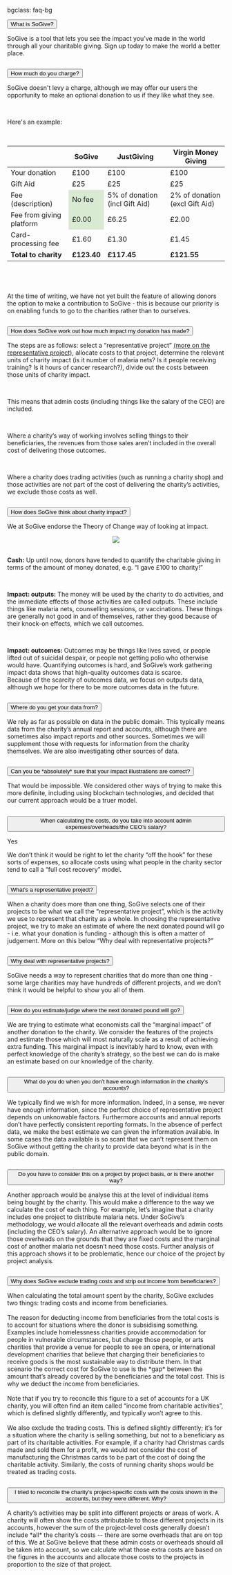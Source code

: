 bgclass: faq-bg

<div class="faq-bg">
</div>

<div class="col-md-12">
	<div class="col-md-offset-1 col-md-10">
		<div id="faqsection">
			<button class="accordion btn-lg black-font btn-accordion">What is SoGive?<span class="pull-right glyphicon glyphicon-plus"></span></button>
			<div class="panel">
				<p class="font-18 black-font">SoGive is a tool that lets you see the impact you’ve made in the world through all your charitable giving. Sign up today to make the world a better place.</p>
			</div>
			<!-- Cheap vertical space, you can increase or decrease it by changing the em level-->
			<div class="col-xs-12" style="height:1em;">
			<!-- End of cheap vertical space -->
			</div>
			<button class="accordion btn-lg black-font btn-accordion">How much do you charge?<span class="pull-right glyphicon glyphicon-plus"></span></button>
			<div class="panel">
				<p class="font-18 black-font">SoGive doesn't levy a charge, although we may offer our users the opportunity to make an optional donation to us if they like what they see.</p>
				<br>
				<p class="text-muted">Here's an example:</p>
				<br>
				<table class="table table-bordered">
					<thead>
						<tr>
							<th></th>
							<th>SoGive</th>
							<th>JustGiving</th>
							<th>Virgin Money Giving</th>
						</tr>
					</thead>
					<tbody>
						<tr>
							<td>Your donation</td>
							<td>£100</td>
							<td>£100</td>
							<td>£100</td>
						</tr>
						<tr>
							<td>Gift Aid</td>
							<td>£25</td>
							<td>£25</td>
							<td>£25</td>
						</tr>
						<tr>
							<td>Fee (description)</td>
							<td bgcolor="#D9EAD3">No fee</td>
							<td>5% of donation (incl Gift Aid)</td>
							<td>2% of donation (excl Gift Aid)</td>
						</tr>
						<tr>
							<td>Fee from giving platform</td>
							<td bgcolor="#D9EAD3">£0.00</td>
							<td>£6.25</td>
							<td>£2.00</td>
						</tr>
						<tr>
							<td>Card-processing fee</td>
							<td>£1.60</td>
							<td>£1.30</td>
							<td>£1.45</td>
						</tr>
						<tr>
							<td style="font-weight:bold">Total to charity</td>
							<td style="font-weight:bold">£123.40</td>
							<td style="font-weight:bold">£117.45</td>
							<td style="font-weight:bold">£121.55</td>
						</tr>
					</tbody>
				</table>
				<div class="col-md-12 hidden-sm hidden-xs" style="height:3em;">
				</div>
				<p class="font-18 black-font">
					At the time of writing, we have not yet built the feature of allowing donors the option to make a contribution to SoGive - this is because our priority is on enabling funds to go to the charities rather than to ourselves.
				</p>
			</div>
			<!-- Cheap vertical space, you can increase or decrease it by changing the em level-->
			<div class="col-xs-12" style="height:1em;">
			</div>
			<!-- End of cheap vertical space -->
			<button class="accordion btn-lg black-font btn-accordion">How does SoGive work out how much impact my donation has made?<span class="pull-right glyphicon glyphicon-plus"></span></button>
			<div class="panel">
				<p class="font-18 black-font">
					The steps are as follows: select a “representative project” <a href="#whatsarepresentativeprojectlink" id="whatsarepresentativeproject">(more on the representative project)</a>, allocate costs to that project, determine the relevant units of charity impact (is it number of malaria nets? Is it people receiving training? Is it hours of cancer research?), divide out the costs between those units of charity impact.
				</p>
				<br>
				<p class="font-18 black-font">
					This means that admin costs (including things like the salary of the CEO) are included.
				</p>
				<br>
				<p class="font-18 black-font">
					Where a charity’s way of working involves selling things to their beneficiaries, the revenues from those sales aren’t included in the overall cost of delivering those outcomes.
				</p>
				<br>
				<p class="font-18 black-font">
					Where a charity does trading activities (such as running a charity shop) and those activities are not part of the cost of delivering the charity’s activities, we exclude those costs as well.
				</p>
			</div>
			<!-- Cheap vertical space, you can increase or decrease it by changing the em level-->
			<div class="col-xs-12" style="height:1em;">
			</div>
			<!-- End of cheap vertical space -->
			<button class="accordion btn-lg black-font btn-accordion">How does SoGive think about charity impact?<span class="pull-right glyphicon glyphicon-plus"></span></button>
			<div class="panel">
				<p class="font-18 black-font">
					We at SoGive endorse the Theory of Change way of looking at impact.
				</p>
				<center>
					<img src="img/theory.of.change.png" class="faq-image">
				</center>
				<br>
				<p class="font-18 black-font">
					<b>Cash:</b> Up until now, donors have tended to quantify the charitable giving in terms of the amount of money donated, e.g. “I gave £100 to charity!”
				</p>
				<br>
				<p class="font-18 black-font">
					<b>Impact: outputs:</b> The money will be used by the charity to do activities, and the immediate effects of those activities are called outputs. These include things like malaria nets, counselling sessions, or vaccinations. These things are generally not good in and of themselves, rather they good because of their knock-on effects, which we call outcomes.
				</p>
				<br>
				<p class="font-18 black-font">
					<b>Impact: outcomes:</b> Outcomes may be things like lives saved, or people lifted out of suicidal despair, or people not getting polio who otherwise would have. Quantifying outcomes is hard, and SoGive’s work gathering impact data shows that high-quality outcomes data is scarce.
					<br>
					Because of the scarcity of outcomes data, we focus on outputs data, although we hope for there to be more outcomes data in the future.
				</p>
			</div>
			<!-- Cheap vertical space, you can increase or decrease it by changing the em level-->
			<div class="col-xs-12" style="height:1em;">
			</div>
			<!-- End of cheap vertical space -->
			<button class="accordion btn-lg black-font btn-accordion">Where do you get your data from?<span class="pull-right glyphicon glyphicon-plus"></span></button>
			<div class="panel">
				<p class="font-18 black-font">
					We rely as far as possible on data in the public domain. This typically means data from the charity’s annual report and accounts, although there are sometimes also impact reports and other sources. Sometimes we will supplement those with requests for information from the charity themselves. We are also investigating other sources of data.
				</p>
			</div>
			<!-- Cheap vertical space, you can increase or decrease it by changing the em level-->
			<div class="col-xs-12" style="height:1em;">
			</div>
			<!-- End of cheap vertical space -->
			<button class="accordion btn-lg black-font btn-accordion">Can you be *absolutely* sure that your impact illustrations are correct?<span class="pull-right glyphicon glyphicon-plus"></span></button>
			<div class="panel">
				<p class="font-18 black-font">
					That would be impossible. We considered other ways of trying to make this more definite, including using blockchain technologies, and decided that our current approach would be a truer model.
				</p>
			</div>
			<!-- Cheap vertical space, you can increase or decrease it by changing the em level-->
			<div class="col-xs-12" style="height:1em;">
			</div>
			<!-- End of cheap vertical space -->
			<button class="accordion btn-lg black-font btn-accordion">When calculating the costs, do you take into account admin expenses/overheads/the CEO’s salary?<span class="pull-right glyphicon glyphicon-plus"></span></button>
			<div class="panel">
				<div class="col-md-12">
					<p class="font-18 black-font">
						Yes
					</p>
				</div>
				<div class="col-md-12">
					<p class="font-18 black-font">
						We don’t think it would be right to let the charity “off the hook” for these sorts of expenses, so allocate costs using what people in the charity sector tend to call a “full cost recovery” model.
					</p>
				</div>
			</div>
			<!-- Cheap vertical space, you can increase or decrease it by changing the em level-->
			<div class="col-xs-12" style="height:1em;">
			</div>
			<!-- End of cheap vertical space -->
			<button class="accordion btn-lg black-font btn-accordion" id="representativebutton">What’s a representative project?<span class="pull-right glyphicon glyphicon-plus"></span></button>
			<div class="panel" id="#whatsarepresentativeproject">
				<p class="font-18 black-font" id="representativetext">
					When a charity does more than one thing, SoGive selects one of their projects to be what we call the “representative project”, which is the activity we use to represent that charity as a whole. In choosing the representative project, we try to make an estimate of where the next donated pound will go - i.e. what your donation is funding - although this is often a matter of judgement. More on this below “Why deal with representative projects?”
				</p>
			</div>
			<!-- Cheap vertical space, you can increase or decrease it by changing the em level-->
			<div class="col-xs-12" style="height:1em;">
			</div>
			<!-- End of cheap vertical space -->
			<button class="accordion btn-lg black-font btn-accordion">Why deal with representative projects?<span class="pull-right glyphicon glyphicon-plus"></span></button>
			<div class="panel">
				<p class="font-18 black-font">
					SoGive needs a way to represent charities that do more than one thing - some large charities may have hundreds of different projects, and we don’t think it would be helpful to show you all of them.
				</p>
			</div>
			<!-- Cheap vertical space, you can increase or decrease it by changing the em level-->
			<div class="col-xs-12" style="height:1em;">
			</div>
			<!-- End of cheap vertical space -->
			<button class="accordion btn-lg black-font btn-accordion">How do you estimate/judge where the next donated pound will go?<span class="pull-right glyphicon glyphicon-plus"></span></button>
			<div class="panel">
				<p class="font-18 black-font">
					We are trying to estimate what economists call the “marginal impact” of another donation to the charity. We consider the features of the projects and estimate those which will most naturally scale as a result of achieving extra funding. This marginal impact is inevitably hard to know, even with perfect knowledge of the charity’s strategy, so the best we can do is make an estimate based on our knowledge of the charity.
				</p>
			</div>
			<!-- Cheap vertical space, you can increase or decrease it by changing the em level-->
			<div class="col-xs-12" style="height:1em;">
			</div>
			<!-- End of cheap vertical space -->
			<button class="accordion btn-lg black-font btn-accordion">What do you do when you don’t have enough information in the charity’s accounts?<span class="pull-right glyphicon glyphicon-plus"></span></button>
			<div class="panel">
				<p class="font-18 black-font">
					We typically find we wish for more information. Indeed, in a sense, we never have enough information, since the perfect choice of representative project depends on unknowable factors. Furthermore accounts and annual reports don’t have perfectly consistent reporting formats. In the absence of perfect data, we make the best estimate we can given the information available. In some cases the data available is so scant that we can’t represent them on SoGive without getting the charity to provide data beyond what is in the public domain.
				</p>
			</div>
			<!-- Cheap vertical space, you can increase or decrease it by changing the em level-->
			<div class="col-xs-12" style="height:1em;">
			</div>
			<!-- End of cheap vertical space -->
			<button class="accordion btn-lg black-font btn-accordion">Do you have to consider this on a project by project basis, or is there another way?<span class="pull-right glyphicon glyphicon-plus"></span></button>
			<div class="panel">
				<p class="font-18 black-font">
					Another approach would be analyse this at the level of individual items being bought by the charity. This would make a difference to the way we calculate the cost of each thing. For example, let’s imagine that a charity includes one project to distribute malaria nets. Under SoGive’s methodology, we would allocate all the relevant overheads and admin costs (including the CEO’s salary). An alternative approach would be to ignore those overheads on the grounds that they are fixed costs and the marginal cost of another malaria net doesn’t need those costs. Further analysis of this approach shows it to be problematic, hence our choice of the project by project analysis.
				</p>
			</div>
			<!-- Cheap vertical space, you can increase or decrease it by changing the em level-->
			<div class="col-xs-12" style="height:1em;">
			</div>
			<!-- End of cheap vertical space -->
			<button class="accordion btn-lg black-font btn-accordion">Why does SoGive exclude trading costs and strip out income from beneficiaries?<span class="pull-right glyphicon glyphicon-plus"></span></button>
			<div class="panel">
				<p class="font-18 black-font">
					When calculating the total amount spent by the charity, SoGive excludes two things: trading costs and income from beneficiaries.
					<br><br>
					The reason for deducting income from beneficiaries from the total costs is to account for situations where the donor is subsidising something. Examples include homelessness charities provide accommodation for people in vulnerable circumstances, but charge those people, or arts charities that provide a venue for people to see an opera, or international development charities that believe that charging their beneficiaries to receive goods is the most sustainable way to distribute them. In that scenario the correct cost for SoGive to use is the *gap* between the amount that’s already covered by the beneficiaries and the total cost. This is why we deduct the income from beneficiaries.
					<br><br>
					Note that if you try to reconcile this figure to a set of accounts for a UK charity, you will often find an item called “income from charitable activities”, which is defined slightly differently, and typically won’t agree to this.
					<br><br>
					We also exclude the trading costs. This is defined slightly differently; it’s for a situation where the charity is selling something, but not to a beneficiary as part of its charitable activities. For example, if a charity had Christmas cards made and sold them for a profit, we would not consider the cost of manufacturing the Christmas cards to be part of the cost of doing the charitable activity. Similarly, the costs of running charity shops would be treated as trading costs.
				</p>
			</div>
			<!-- Cheap vertical space, you can increase or decrease it by changing the em level-->
			<div class="col-xs-12" style="height:1em;">
			</div>
			<!-- End of cheap vertical space -->
			<button class="accordion btn-lg black-font btn-accordion">I tried to reconcile the charity’s project-specific costs with the costs shown in the accounts, but they were different. Why?<span class="pull-right glyphicon glyphicon-plus"></span></button>
			<div class="panel">
				<p class="font-18 black-font">
					A charity’s activities may be split into different projects or areas of work. A charity will often show the costs attributable to those different projects in its accounts, however the sum of the project-level costs generally doesn’t include *all* the charity’s costs -- there are some overheads that are on top of this. We at SoGive believe that these admin costs or overheads should all be taken into account, so we calculate what those extra costs are based on the figures in the accounts and allocate those costs to the projects in proportion to the size of that project.
				</p>
			</div>
		</div>
	</div>
</div>